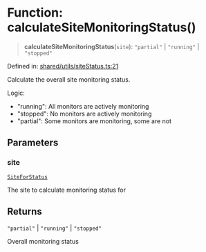 # Function: calculateSiteMonitoringStatus()

> **calculateSiteMonitoringStatus**(`site`): `"partial"` \| `"running"` \| `"stopped"`

Defined in: [shared/utils/siteStatus.ts:21](https://github.com/Nick2bad4u/Uptime-Watcher/blob/dca5483e793478722cd3e6e125cafcec5fc771f0/shared/utils/siteStatus.ts#L21)

Calculate the overall site monitoring status.

Logic:
- "running": All monitors are actively monitoring
- "stopped": No monitors are actively monitoring
- "partial": Some monitors are monitoring, some are not

## Parameters

### site

[`SiteForStatus`](../../../types/interfaces/SiteForStatus.md)

The site to calculate monitoring status for

## Returns

`"partial"` \| `"running"` \| `"stopped"`

Overall monitoring status
